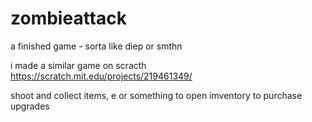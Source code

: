 # zombieattack
a finished game - sorta like diep or smthn

i made a similar game on scracth https://scratch.mit.edu/projects/219461349/

shoot and collect items, e or something to open imventory to purchase upgrades
